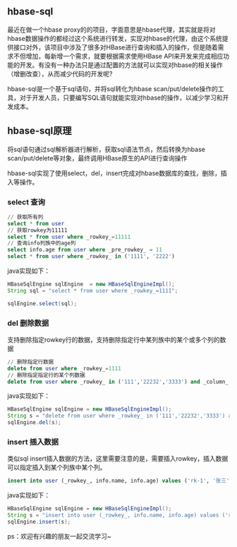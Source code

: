 ## hbase-sql
最近在做一个hbase proxy的的项目，字面意思是hbase代理，其实就是将对hbase数据操作的都经过这个系统进行转发，实现对hbase的代理，由这个系统提供接口对外，该项目中涉及了很多对HBase进行查询和插入的操作，但是随着需求不但增加，每新增一个需求，就要根据需求使用HBase API来开发来完成相应功能的开发。有没有一种办法只是通过配置的方法就可以实现对hbase的相关操作（增删改查），从而减少代码的开发呢?

hbase-sql是一个基于sql语句，并将sql转化为hbase scan/put/delete操作的工具，对于开发人员，只要编写SQL语句就能实现对hbase的操作，以减少学习和开发成本。

## hbase-sql原理
将sql语句通过sql解析器进行解析，获取sql语法节点，然后转换为hbase scan/put/delete等对象，最终调用HBase原生的API进行查询操作

hbase-sql实现了使用select，del，insert完成对hbase数据库的查找，删除，插入等操作。

### select 查询

```sql
// 获取所有列
select * from user
// 获取rowkey为11111
select * from user where _rowkey_=11111
// 查询info列族中的age列
select info.age from user where _pre_rowkey_ = 11 
select * from user where _rowkey_ in ('1111', '2222')
```

java实现如下：

```java
HBaseSqlEngine sqlEngine  = new HBaseSqlEngineImpl();
String sql = "select * from user where _rowkey_=1111";

sqlEngine.select(sql);
```

### del 删除数据

支持删除指定rowkey行的数据，支持删除指定行中某列族中的某个或多个列的数据

```sql
// 删除指定行数据
delete from user where _rowkey_=1111
// 删除指定指定行的某个列数据
delete from user where _rowkey_ in ('111','22232','3333') and _column_ in ('info.name', 'info.age')
```

java实现如下：

```java
HBaseSqlEngine sqlEngine = new HBaseSqlEngineImpl();
String s = "delete from user where _rowkey_ in ('111','22232','3333') and _column_ in ('info.name', 'info.age')";
sqlEngine.del(s);
```

### insert 插入数据

类似sql insert插入数据的方法，这里需要注意的是，需要插入rowkey，插入数据可以指定插入到某个列族中某个列。

```sql
insert into user (_rowkey_, info.name, info.age) values ('rk-1', '张三', 12)
```

java实现如下：

```java
HBaseSqlEngine sqlEngine = new HBaseSqlEngineImpl();
String s = "insert into user (_rowkey_, info.name, info.age) values ('sdfdsfsd', 'fdsfsd', 12)";
sqlEngine.insert(s);
```

ps：欢迎有兴趣的朋友一起交流学习~